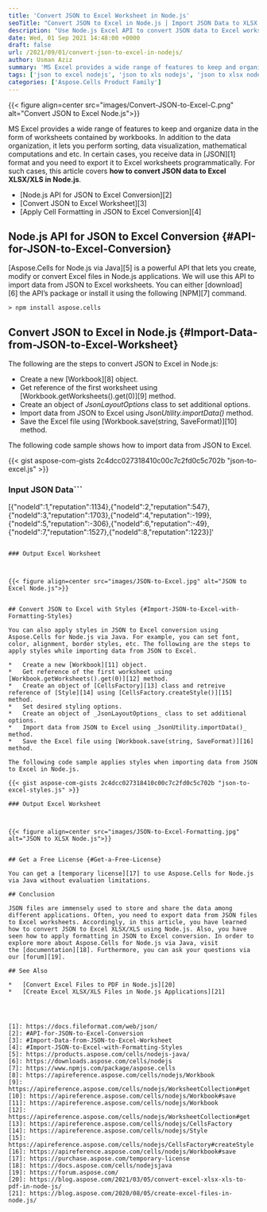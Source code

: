 ```yaml
---
title: 'Convert JSON to Excel Worksheet in Node.js'
seoTitle: "Convert JSON to Excel in Node.js | Import JSON Data to XLSX or XLS"
description: "Use Node.js Excel API to convert JSON data to Excel worksheet in Node.js. Export data from JSON to Excel and apply styles using Node.js."
date: Wed, 01 Sep 2021 14:48:00 +0000
draft: false
url: /2021/09/01/convert-json-to-excel-in-nodejs/
author: Usman Aziz
summary: 'MS Excel provides a wide range of features to keep and organize data in the form of worksheets contained by workbooks. In addition to the data organization, it lets you perform sorting, data visualization, mathematical computations and etc. In certain cases, you receive the data in JSON format and need to import it to Excel worksheets programmatically. For such cases, this article covers **how to convert JSON data to Excel XLSX/XLS in Node.js**.'
tags: ['json to excel nodejs', 'json to xls nodejs', 'json to xlsx nodejs']
categories: ['Aspose.Cells Product Family']
---
```




{{< figure align=center src="images/Convert-JSON-to-Excel-C.png" alt="Convert JSON to Excel Node.js">}}


MS Excel provides a wide range of features to keep and organize data in the form of worksheets contained by workbooks. In addition to the data organization, it lets you perform sorting, data visualization, mathematical computations and etc. In certain cases, you receive data in [JSON][1] format and you need to export it to Excel worksheets programmatically. For such cases, this article covers **how to convert JSON data to Excel XLSX/XLS in Node.js**.

*   [Node.js API for JSON to Excel Conversion][2]
*   [Convert JSON to Excel Worksheet][3]
*   [Apply Cell Formatting in JSON to Excel Conversion][4]

## Node.js API for JSON to Excel Conversion {#API-for-JSON-to-Excel-Conversion}

[Aspose.Cells for Node.js via Java][5] is a powerful API that lets you create, modify or convert Excel files in Node.js applications. We will use this API to import data from JSON to Excel worksheets. You can either [download][6] the API’s package or install it using the following [NPM][7] command.

```
> npm install aspose.cells
```

## Convert JSON to Excel in Node.js {#Import-Data-from-JSON-to-Excel-Worksheet}

The following are the steps to convert JSON to Excel in Node.js:

*   Create a new [Workbook][8] object.
*   Get reference of the first worksheet using [Workbook.getWorksheets().get(0)][9] method.
*   Create an object of _JsonLayoutOptions_ class to set additional options.
*   Import data from JSON to Excel using _JsonUtility.importData()_ method.
*   Save the Excel file using [Workbook.save(string, SaveFormat)][10] method.

The following code sample shows how to import data from JSON to Excel.

{{< gist aspose-com-gists 2c4dcc027318410c00c7c2fd0c5c702b "json-to-excel.js" >}}

### Input JSON Data```
[{"nodeId":1,"reputation":1134},{"nodeId":2,"reputation":547},{"nodeId":3,"reputation":1703},{"nodeId":4,"reputation":-199},{"nodeId":5,"reputation":-306},{"nodeId":6,"reputation":-49},{"nodeId":7,"reputation":1527},{"nodeId":8,"reputation":1223}]'
```

### Output Excel Worksheet



{{< figure align=center src="images/JSON-to-Excel.jpg" alt="JSON to Excel Node.js">}}


## Convert JSON to Excel with Styles {#Import-JSON-to-Excel-with-Formatting-Styles}

You can also apply styles in JSON to Excel conversion using Aspose.Cells for Node.js via Java. For example, you can set font, color, alignment, border styles, etc. The following are the steps to apply styles while importing data from JSON to Excel.

*   Create a new [Workbook][11] object.
*   Get reference of the first worksheet using [Workbook.getWorksheets().get(0)][12] method.
*   Create an object of [CellsFactory][13] class and retreive reference of [Style][14] using [CellsFactory.createStyle()][15] method.
*   Set desired styling options.
*   Create an object of _JsonLayoutOptions_ class to set additional options.
*   Import data from JSON to Excel using _JsonUtility.importData()_ method.
*   Save the Excel file using [Workbook.save(string, SaveFormat)][16] method.

The following code sample applies styles when importing data from JSON to Excel in Node.js.

{{< gist aspose-com-gists 2c4dcc027318410c00c7c2fd0c5c702b "json-to-excel-styles.js" >}}

### Output Excel Worksheet



{{< figure align=center src="images/JSON-to-Excel-Formatting.jpg" alt="JSON to XLSX Node.js">}}


## Get a Free License {#Get-a-Free-License}

You can get a [temporary license][17] to use Aspose.Cells for Node.js via Java without evaluation limitations.

## Conclusion

JSON files are immensely used to store and share the data among different applications. Often, you need to export data from JSON files to Excel worksheets. Accordingly, in this article, you have learned how to convert JSON to Excel XLSX/XLS using Node.js. Also, you have seen how to apply formatting in JSON to Excel conversion. In order to explore more about Aspose.Cells for Node.js via Java, visit the [documentation][18]. Furthermore, you can ask your questions via our [forum][19].

## See Also

*   [Convert Excel Files to PDF in Node.js][20]
*   [Create Excel XLSX/XLS Files in Node.js Applications][21]




[1]: https://docs.fileformat.com/web/json/
[2]: #API-for-JSON-to-Excel-Conversion
[3]: #Import-Data-from-JSON-to-Excel-Worksheet
[4]: #Import-JSON-to-Excel-with-Formatting-Styles
[5]: https://products.aspose.com/cells/nodejs-java/
[6]: https://downloads.aspose.com/cells/nodejs
[7]: https://www.npmjs.com/package/aspose.cells
[8]: https://apireference.aspose.com/cells/nodejs/Workbook
[9]: https://apireference.aspose.com/cells/nodejs/WorksheetCollection#get
[10]: https://apireference.aspose.com/cells/nodejs/Workbook#save
[11]: https://apireference.aspose.com/cells/nodejs/Workbook
[12]: https://apireference.aspose.com/cells/nodejs/WorksheetCollection#get
[13]: https://apireference.aspose.com/cells/nodejs/CellsFactory
[14]: https://apireference.aspose.com/cells/nodejs/Style
[15]: https://apireference.aspose.com/cells/nodejs/CellsFactory#createStyle
[16]: https://apireference.aspose.com/cells/nodejs/Workbook#save
[17]: https://purchase.aspose.com/temporary-license
[18]: https://docs.aspose.com/cells/nodejsjava
[19]: https://forum.aspose.com/
[20]: https://blog.aspose.com/2021/03/05/convert-excel-xlsx-xls-to-pdf-in-node-js/
[21]: https://blog.aspose.com/2020/08/05/create-excel-files-in-node.js/




